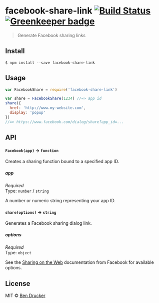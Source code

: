 # facebook-share-link [![Build Status](https://travis-ci.org/bendrucker/facebook-share-link.svg?branch=master)](https://travis-ci.org/bendrucker/facebook-share-link) [![Greenkeeper badge](https://badges.greenkeeper.io/bendrucker/facebook-share-link.svg)](https://greenkeeper.io/)

> Generate Facebook sharing links


## Install

```
$ npm install --save facebook-share-link
```


## Usage

```js
var FacebookShare = require('facebook-share-link')

var share = FacebookShare(1234) //=> app id
share({
  href: 'http://www.my-website.com',
  display: 'popup'  
})
//=> https://www.facebook.com/dialog/share?app_id=...
```

## API

#### `Facebook(app)` -> `function`

Creates a sharing function bound to a specified app ID.

##### app

*Required*  
Type: `number` / `string`

A number or numeric string representing your app ID. 

#### `share(options)` -> `string`

Generates a Facebook sharing dialog link.

##### options

*Required*  
Type: `object`

See the [Sharing on the Web](https://developers.facebook.com/docs/sharing/web) documentation from Facebook for available options.


## License

MIT © [Ben Drucker](http://bendrucker.me)
